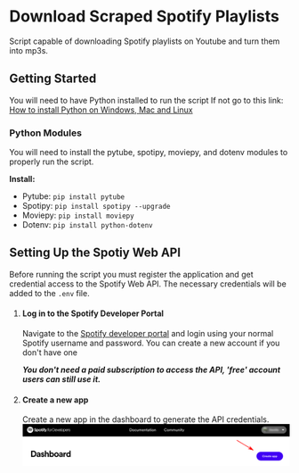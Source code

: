 # Download Scraped Spotify Playlists 
Script capable of downloading Spotify playlists on Youtube and turn them into mp3s.

## Getting Started
You will need to have Python installed to run the script
If not go to this link: [How to install Python on Windows, Mac and Linux](https://kinsta.com/knowledgebase/install-python/)

### Python Modules
You will need to install the pytube, spotipy, moviepy, and dotenv modules to properly run the script.

**Install:**
- Pytube: `pip install pytube`
- Spotipy: `pip install spotipy --upgrade`
- Moviepy: `pip install moviepy`
- Dotenv: `pip install python-dotenv`
 

## Setting Up the Spotiy Web API
Before running the script you must register the application and get credential access to the Spotify Web API. The necessary credentials will be added to the `.env` file.

1. #### Log in to the Spotify Developer Portal

	 Navigate to the [Spotify developer portal](https://developer.spotify.com/dashboard) and login using your normal Spotify username and password.
	 You can create a new account if you don't have one
	
 	***You don't need a paid subscription to access the API, 'free' account users can still use it.***
2. #### Create a new app

	Create a new app in the dashboard to generate the API credentials.
	<img src="img/createapp.png" width="600">
	
